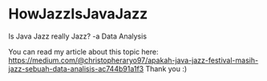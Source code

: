 # HowJazzIsJavaJazz
Is Java Jazz really Jazz? -a Data Analysis

You can read my article about this topic here:
https://medium.com/@christopheraryo97/apakah-java-jazz-festival-masih-jazz-sebuah-data-analisis-ac744b91a1f3
Thank you :)
